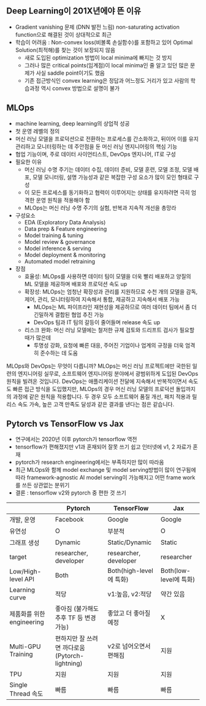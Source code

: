 
## Deep Learning이 201X년에야 뜬 이유
- Gradient vanishing 문제 (DNN 발전 느림)  non-saturating activation function으로 해결된 것이 상대적으로 최근
- 학습이 어려움 : Non-convex loss(비볼록 손실함수)를 포함하고 있어 Optimal Solution(최적해)를 찾는 것이 보장되지 않음
  - 새로 도입된 optimization 방법이 local minima에 빠지는 것 방지
  - 그러나 많은 critical points(임계점)이 local minima인 줄 알고 있던 많은 문제가 사실 saddle point이기도 했음
  - 기존 접근방식인 convex learning은 정답과 어느정도 거리가 있고 사람의 학습과정 역시 convex 방법으로 설명이 불가

## MLOps
- machine learning, deep learning의 상업적 성공
- 첫 운영 레벨의 정의
- 머신 러닝 모델을 프로덕션으로 전환하는 프로세스를 간소화하고, 뒤이어 이를 유지관리하고 모니터링하는 데 주안점을 둔 머신 러닝 엔지니어링의 핵심 기능
- 협업 기능이며, 주로 데이터 사이언티스트, DevOps 엔지니어, IT로 구성
- 필요한 이유
  - 머신 러닝 수명 주기는 데이터 수집, 데이터 준비, 모델 훈련, 모델 조정, 모델 배포, 모델 모니터링, 설명 가능성과 같은 복잡한 구성 요소가 많이 모인 형태로 구성
  - 이 모든 프로세스를 동기화하고 협력이 이루어지는 상태를 유지하려면 극히 엄격한 운영 원칙을 적용해야 함
  - MLOps는 머신 러닝 수명 주기의 실험, 반복과 지속적 개선을 총망라
- 구성요소
  - EDA (Exploratory Data Analysis)
  - Data prep & Feature engineering
  - Model training & tuning
  - Model review & governance
  - Model inference & serving
  - Model deployment & monitoring
  - Automated model retraining
- 장점
  - 효율성: MLOps를 사용하면 데이터 팀이 모델을 더욱 빨리 배포하고 양질의 ML 모델을 제공하며 배포와 프로덕션 속도 up
  - 확장성: MLOps는 엄청난 확장성과 관리를 지원하므로 수천 개의 모델을 감독, 제어, 관리, 모니터링하여 지속해서 통합, 제공하고 지속해서 배포 가능
    - MLOps는 ML 파이프라인 재현성을 제공하므로 여러 데이터 팀에서 좀 더 긴밀하게 결합된 협업 추진 가능
    - DevOps 팀과 IT 팀의 갈등이 줄어들며 release 속도 up
  - 리스크 완화: 머신 러닝 모델에는 철저한 규제 검토와 드리프트 검사가 필요할 때가 많은데
    - 투명성 강화, 요청에 빠른 대응, 주어진 기업이나 업계의 규정을 더욱 엄격히 준수하는 데 도움

MLOps와 DevOps는 무엇이 다릅니까?
MLOps는 머신 러닝 프로젝트에만 국한된 일련의 엔지니어링 실무로, 소프트웨어 엔지니어링 분야에서 광범위하게 도입된 DevOps 원칙을 빌려온 것입니다. DevOps는 애플리케이션 전달에 지속해서 반복적이면서 속도도 빠른 접근 방식을 도입했지만, MLOps의 경우 머신 러닝 모델의 프로덕션 돌입까지의 과정에 같은 원칙을 적용합니다. 두 경우 모두 소프트웨어 품질 개선, 패치 적용과 릴리스 속도 가속, 높은 고객 만족도 달성과 같은 결과를 낸다는 점은 같습니다.

## Pytorch vs TensorFlow vs Jax
- 연구에서는 2020년 이후 pytorch가 tensorflow 역전
- tensorflow가 편해졌지만 v1과 혼재되어 잘못 쓰기 쉽고 인터넷에 v1, 2 자료가 혼재
- pytorch가 research engineering에서는 부족하지만 많이 따라옴
- 최근 MLOps와 함께 model exchange 및 model serving방법이 많이 연구됨에 따라 framework-agnostic AI model serving이 가능해지고 어떤 frame work를 쓰든 상관없는 분위기
- 결론 : tensorflow v2와 pytorch 중 편한 것 쓰기

||Pytorch|TensorFlow|Jax|
|---|---|---|---|
|개발, 운영|Facebook|Google|Google|
|유연성|O|부분적|O|
|그래프 생성|Dynamic|Static/Dynamic|Static|
|target|researcher, developer|researcher, developer|researcher|
|Low/High-level API|Both|Both(high-level에 특화)|Both(low-level에 특화)|
|Learning curve|적당|v1:높음, v2:적당|약간 있음|
|제품화를 위한 engineering|좋아짐 (불가해도 추후 TF 등 변경 가능)|좋았고 더 좋아질 예정|X|
|Multi-GPU Training|편하지만 잘 쓰려면 까다로움 (Pytorch-lightning)|v2로 넘어오면서 편해짐|지원|
|TPU|지원|지원|지원|
|Single Thread 속도|빠름|빠름|빠름|



